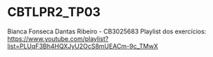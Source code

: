 # CBTLPR2_TP03
Bianca Fonseca Dantas Ribeiro - CB3025683
Playlist dos exercícios: https://www.youtube.com/playlist?list=PLUqF3Bh4HQXJyU2OcS8mUEACm-9c_TMwX
